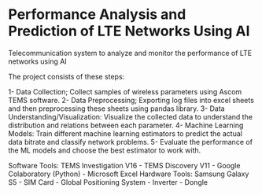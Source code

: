 # Performance Analysis and Prediction of LTE Networks Using AI
 Telecommunication system to analyze and monitor the performance of LTE networks using AI

The project consists of these steps: 

1- Data Collection; Collect samples of wireless parameters using Ascom TEMS software. 
2- Data Preprocessing; Exporting log files into excel sheets and then preprocessing these sheets using pandas library. 
3- Data Understanding/Visualization: Visualize the collected data to understand the distribution and relations between each parameter.
4- Machine Learning Models: Train different machine learning estimators to predict the actual data bitrate and classify network problems. 
5- Evaluate the performance of the ML models and choose the best estimator to work with.

Software Tools: TEMS Investigation V16 - TEMS Discovery V11 - Google Colaboratory (Python) - Microsoft Excel 
Hardware Tools: Samsung Galaxy S5 - SIM Card - Global Positioning System - Inverter - Dongle
